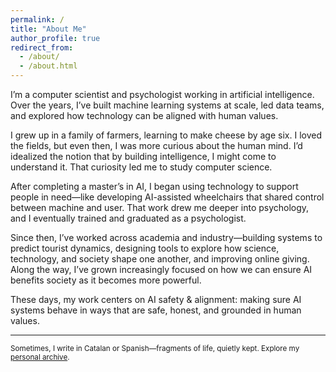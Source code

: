 ```yaml
---
permalink: /
title: "About Me"
author_profile: true
redirect_from: 
  - /about/
  - /about.html
---
```

I’m a computer scientist and psychologist working in artificial intelligence. Over the years, I’ve built machine learning systems at scale, led data teams, and explored how technology can be aligned with human values.

I grew up in a family of farmers, learning to make cheese by age six. I loved the fields, but even then, I was more curious about the human mind. I’d idealized the notion that by building intelligence, I might come to understand it. That curiosity led me to study computer science.

After completing a master’s in AI, I began using technology to support people in need—like developing AI-assisted wheelchairs that shared control between machine and user. That work drew me deeper into psychology, and I eventually trained and graduated as a psychologist.

Since then, I’ve worked across academia and industry—building systems to predict tourist dynamics, designing tools to explore how science, technology, and society shape one another, and improving online giving. Along the way, I’ve grown increasingly focused on how we can ensure AI benefits society as it becomes more powerful.

These days, my work centers on AI safety & alignment: making sure AI systems behave in ways that are safe, honest, and grounded in human values.

---

<div class="about-archive">
  <small>
    Sometimes, I write in Catalan or Spanish—fragments of life, quietly kept. Explore my <a href="/year-archive-personal/">personal archive</a>.
  </small>
</div>